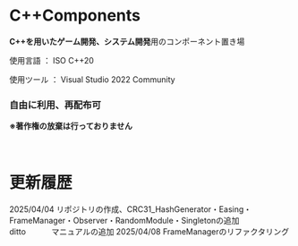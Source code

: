 # C++Components

**C++を用いたゲーム開発、システム開発**用のコンポーネント置き場

使用言語 ： ISO C++20

使用ツール ： Visual Studio 2022 Community

### 自由に利用、再配布可
**※著作権の放棄は行っておりません**

<br>

# 更新履歴

2025/04/04 リポジトリの作成、CRC31_HashGenerator・Easing・FrameManager・Observer・RandomModule・Singletonの追加<br>
ditto　　 　マニュアルの追加
2025/04/08 FrameManagerのリファクタリング
